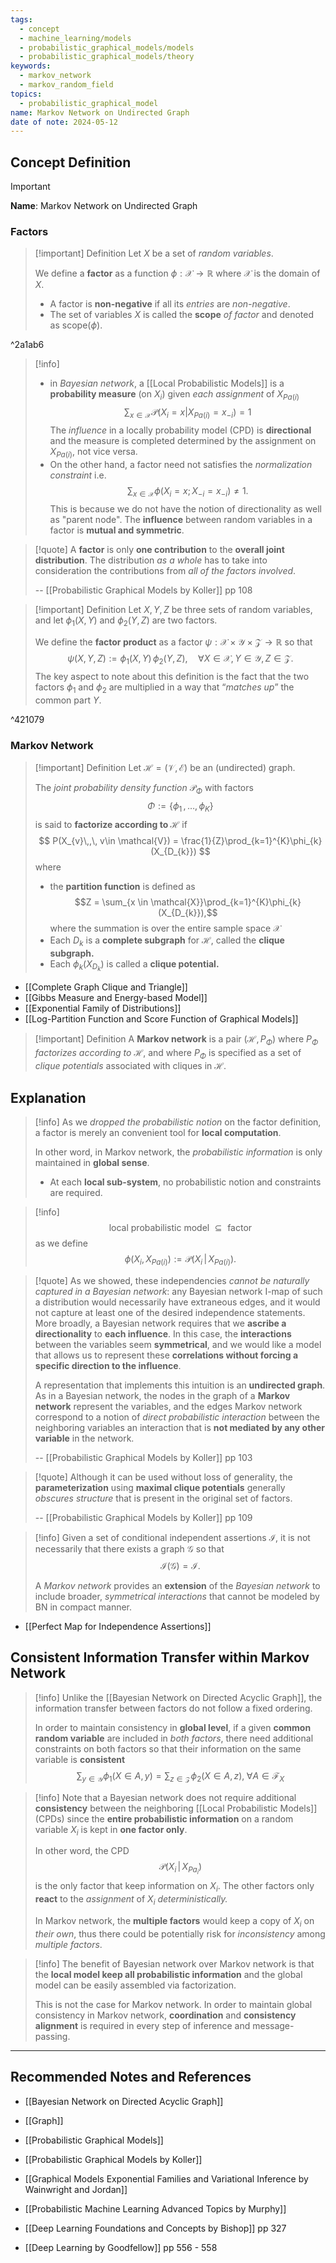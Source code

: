 ```yaml
---
tags:
  - concept
  - machine_learning/models
  - probabilistic_graphical_models/models
  - probabilistic_graphical_models/theory
keywords:
  - markov_network
  - markov_random_field
topics:
  - probabilistic_graphical_model
name: Markov Network on Undirected Graph
date of note: 2024-05-12
---
```


## Concept Definition

>[!important]
>**Name**: Markov Network on Undirected Graph

### Factors

>[!important] Definition
>Let $X$ be a set of *random variables*. 
>
>We define a **factor** as a function $\phi: \mathcal{X} \to \mathbb{R}$ where $\mathcal{X}$ is the domain of $X$.
>
>- A factor is **non-negative** if all its *entries* are *non-negative*.
>- The set of variables $X$ is called the **scope** *of factor* and denoted as $\text{scope}(\phi).$

^2a1ab6

>[!info]
>- in *Bayesian network*, a [[Local Probabilistic Models]] is a **probability measure** (on $X_{i}$) given *each assignment* of $X_{Pa(i)}$
>$$
>\sum_{x\in \mathcal{X}}\mathcal{P}(X_{i} = x | X_{Pa(i)} = x_{-i}) = 1
>$$
>The *influence* in a locally probability model (CPD) is **directional** and the measure is completed determined by the assignment on $X_{Pa(i)}$, not vice versa.
>- On the other hand, a factor need not satisfies the *normalization constraint* i.e.
>$$
>\sum_{x\in \mathcal{X}}\phi(X_{i}= x; X_{-i} = x_{-i}) \neq 1.
>$$ 
>This is because we do not have the notion of directionality as well as "parent node". The **influence** between random variables in a factor is **mutual and symmetric**.

>[!quote]
>A **factor** is only **one contribution** to the **overall joint distribution**. The distribution *as a whole* has to take into consideration the contributions from *all of the factors involved*.
>
>-- [[Probabilistic Graphical Models by Koller]] pp 108




>[!important] Definition
>Let $X, Y, Z$ be three sets of random variables, and let $\phi_{1}(X, Y)$ and $\phi_{2}(Y, Z)$ are two factors. 
>
>We define the **factor product** as a factor $\psi: \mathcal{X} \times \mathcal{Y} \times \mathcal{Z} \to \mathbb{R}$ so that
>$$
>\psi(X, Y, Z) := \phi_{1}(X, Y) \, \phi_{2}(Y, Z),\quad \forall X\in \mathcal{X}, Y\in \mathcal{Y}, Z \in \mathcal{Z}.
>$$
>The key aspect to note about this definition is the fact that the two factors $\phi_{1}$ and $\phi_{2}$ are multiplied in a way that “*matches up*” the common part $Y$.

^421079

### Markov Network

>[!important] Definition
>Let $\mathcal{H} = (\mathcal{V}, \mathcal{E})$ be an (undirected) graph.
>
>The *joint probability density function* $\mathcal{P}_{\Phi}$  with factors $$\Phi := \left\{ \phi_{1} \,{,}\ldots{,}\, \phi_{K}\right\} $$ is said to **factorize according to $\mathcal{H}$** if
>$$
> P(X_{v}\,,\, v\in \mathcal{V}) = \frac{1}{Z}\prod_{k=1}^{K}\phi_{k}(X_{D_{k}})
>$$
>where
>-  the **partition function** is defined as $$Z = \sum_{x \in \mathcal{X}}\prod_{k=1}^{K}\phi_{k}(X_{D_{k}}),$$ where the summation is over the entire sample space $\mathcal{X}$
>- Each $D_{k}$ is a **complete subgraph** for $\mathcal{H}$, called the **clique subgraph.**
>- Each $\phi_{k}(X_{D_{k}})$ is called a **clique potential.**
>

- [[Complete Graph Clique and Triangle]]
- [[Gibbs Measure and Energy-based Model]]
- [[Exponential Family of Distributions]]
- [[Log-Partition Function and Score Function of Graphical Models]]




>[!important] Definition
>A **Markov network** is a pair $(\mathcal{H}, P_{\Phi})$ where $P_{\Phi}$ *factorizes according to* $\mathcal{H}$, and where $P_{\Phi}$ is specified as a set of *clique potentials* associated with cliques in $\mathcal{H}$. 


## Explanation

>[!info]
>As we *dropped the probabilistic notion* on the factor definition, a factor is merely an convenient tool for **local computation**. 
>
>In other word, in Markov network, the *probabilistic information* is only maintained in **global sense**. 
>- At each **local sub-system**, no probabilistic notion and constraints are required.   


>[!info]
>$$
>\text{ local probabilistic model } \subseteq \text{ factor }
>$$
>as we define
>$$
>\phi(X_{i}, X_{Pa(i)}) := \mathcal{P}(X_{i}\,|\, X_{Pa(i)}).
>$$


>[!quote]
>As we showed, these independencies *cannot be naturally captured in a Bayesian network*: any Bayesian network I-map of such a distribution would necessarily have extraneous edges, and it would not capture at least one of the desired independence statements. More broadly, a Bayesian network requires that we **ascribe a directionality** to **each influence**. In this case, the **interactions** between the variables seem **symmetrical**, and we would like a model that allows us to represent these **correlations without forcing a specific direction to the influence**.
>
>A representation that implements this intuition is an **undirected graph**. As in a Bayesian network, the nodes in the graph of a **Markov network** represent the variables, and the edges Markov network correspond to a notion of *direct probabilistic interaction* between the neighboring variables an interaction that is **not mediated by any other variable** in the network.
>
>-- [[Probabilistic Graphical Models by Koller]] pp 103

>[!quote]
>Although it can be used without loss of generality, the **parameterization** using **maximal clique potentials** generally *obscures structure* that is present in the original set of factors.
>
>-- [[Probabilistic Graphical Models by Koller]] pp 109



>[!info]
>Given a set of conditional independent assertions $\mathcal{I}$, it is not necessarily that there exists a graph $\mathcal{G}$ so that $$\mathcal{I}(\mathcal{G}) = \mathcal{I}.$$
>
>A *Markov network* provides an **extension** of the *Bayesian network* to include broader, *symmetrical interactions* that cannot be modeled by BN in compact manner. 

- [[Perfect Map for Independence Assertions]]

## Consistent Information Transfer within Markov Network 

>[!info]
>Unlike the [[Bayesian Network on Directed Acyclic Graph]], the information transfer between factors do not follow a fixed ordering. 
>
>In order to maintain consistency in **global level**,  if a given **common random variable** are included in *both factors*, there need additional constraints on both factors so that their information on the same variable is **consistent**
>$$
>\sum_{y\in \mathcal{Y}}\phi_{1}(X \in A, y) = \sum_{z\in \mathcal{Z}}\phi_{2}(X \in A, z), \; \forall A\in \mathscr{F}_{X}
>$$

>[!info]
>Note that a Bayesian network does not require additional **consistency** between the neighboring [[Local Probabilistic Models]]  (CPDs) since the **entire probabilistic information** on a random variable $X_{i}$ is kept in **one factor only**.  
>
>In other word, the CPD $$\mathcal{P}(X_{i} \,|\,X_{Pa_{i}})$$ is the only factor that keep information on $X_{i}$. The other factors only **react** to the *assignment* of $X_{i}$ *deterministically.*
>
>In Markov network, the **multiple factors** would keep a copy of $X_{i}$ on *their own*, thus there could be potentially risk for *inconsistency* among *multiple factors*.

>[!info]
>The benefit of Bayesian network over Markov network is that the **local model keep all probabilistic information** and the global model can be easily assembled via factorization. 
>
>This is not the case for Markov network. In order to maintain global consistency in Markov network, **coordination** and **consistency alignment** is required in every step of inference and message-passing. 




-----------
##  Recommended Notes and References


- [[Bayesian Network on Directed Acyclic Graph]]


- [[Graph]]
- [[Probabilistic Graphical Models]]


- [[Probabilistic Graphical Models by Koller]]
- [[Graphical Models Exponential Families and Variational Inference by Wainwright and Jordan]]
- [[Probabilistic Machine Learning Advanced Topics by Murphy]]
- [[Deep Learning Foundations and Concepts by Bishop]] pp 327
- [[Deep Learning by Goodfellow]] pp 556 - 558